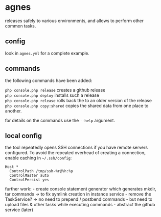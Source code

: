 # agnes

releases safely to various environments, and allows to perform other common tasks.

## config

look in `agnes.yml` for a complete example.

## commands

the following commands have been added:

`php console.php release` creates a github release  
`php console.php deploy` installs such a release  
`php console.php release` rolls back the to an older version of the release  
`php console.php copy:shared` copies the shared data from one place to another.

for details on the commands use the `--help` argument.


## local config

the tool repeatedly opens SSH connections if you have remote servers configured. To avoid the repeated overhead of creating a connection, enable caching in `~/.ssh/config`:

```
Host *
  ControlPath /tmp/ssh-%r@%h:%p
  ControlMaster auto
  ControlPersist yes
```


further work:
    - create console statement generator which generates mkdir, tar commands -> to fix symlink creation in instance service
    - remove the TaskService? -> no need to prepend / postbend commands
        - but need to upload files & other tasks while executing commands
    - abstract the github service (later)
